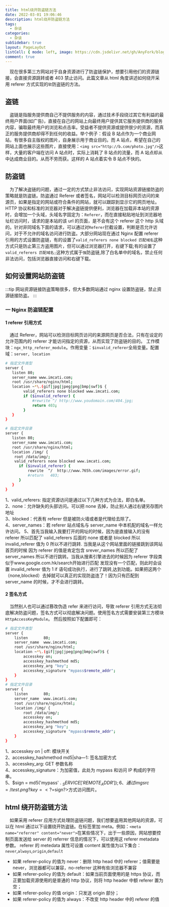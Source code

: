 ```yaml
---
title: html绕开防盗链方法
date: 2022-03-01 19:06:46
description: html绕开防盗链方法
tags:
  - 杂谈
categories:
  - 杂谈
subSidebar: true
layout: PageLayOut
listCell: { mode: left, image: https://cdn.jsdelivr.net/gh/AnyFork/blog-images/markdown/202203021637553.jpg }
comment: true
---
```


&emsp;现在很多第三方网站对于自身资源进行了防盗链保护，想要引用他们的资源链接，会直接资源跳转或者 403 禁止访问。此篇文章从 html 角度讲述如何绕开采用 referer 方式实现的`软`防盗链的方法。

<!-- more -->

<Boxx/>

## 盗链

&emsp;盗链是指服务提供商自己不提供服务的内容，通过技术手段绕过其它有利益的最终用户界面(如广告)，直接在自己的网站上向最终用户提供其它服务提供商的服务内容，骗取最终用户的浏览和点击率。受益者不提供资源或提供很少的资源，而真正的服务提供商却得不到任何的收益。举个例子：假设 B 站点作为一个商业网站，有很多自主版权的图片，自身展示用于商业目的。而 A 站点，希望在自己的网站上面也展示这些图片，直接使用：`<img src="http://b.com/photo.jpg"/>`这样，大量的客户端在访问 A 站点时，实际上消耗了 B 站点的流量，而 A 站点却从中达成商业目的。从而不劳而获。这样的 A 站点着实令 B 站点不快的。

## 防盗链

&emsp;为了解决盗链的问题，通过一定的方式禁止非法访问，实现网站资源链接防盗的策略就是防盗链。防盗通过 Referer 或者签名，网站可以检测目标网页访问的来源页，如果是指定的网站或符合条件的网站，就可以跟踪到显示它的网页地址。HTTP 协议和标准的浏览器对于解决盗链提供便利，浏览器在加载非本站的资源时，会增加一个头域，头域名字固定为：`Referer`，而在直接粘贴地址到浏览器地址栏访问时，请求的是本站的该 url 的页面，是不会有这个 referer 这个 http 头域的。针对非同域名下面的请求，可以通过对`Referer`拦截设置，判断是否允许访问，对于不允许的域名访问进行防盗。大部分网站现在通过 Nginx 配置 referer 引用的方式设置防盗链，有的设置了`valid_referers none blocked 匹配域名`这种方式只是防止第三方盗用图片，但可以通过浏览器打开，右键下载;有的设置了`valid_referers 匹配域名;`这种方式属于`强`防盗链,除了白名单中的域名，禁止任何非法访问，包括浏览器直接访问和右键下载。

## 如何设置网站防盗链

:::tip
网站资源链接防盗策略很多，但大多数网站通过 nginx 设置防盗链，禁止资源链接防盗。
:::

### **一 Nginx 防盗链配置**

#### **1 referer 引用方式**

&emsp;通过 Referer，网站可以检测目标网页访问的来源网页是否合法，只有在设定的允许范围内的 referer 才能访问指定的资源，从而实现了防盗链的目的。
工作模块：`ngx_http_referer_module`。作用变量：`$invalid_referer`全局变量。配置域：`server, location`

```bash
# 指定文件类型
server {
   listen 80;
   server_name www.imcati.com;
   root /usr/share/nginx/html;
   location ~*\.(gif|jpg|jpeg|png|bmp|swf)$ {
        valid_referers none blocked www.imcati.com;
        if ($invalid_referer) {
　　　　　　  #rewrite ^/ http://www.youdomain.com/404.jpg;
            return 403;
        }
   }
}

# 指定文件目录
server {
   listen 80;
   server_name www.imcati.com;
   root /usr/share/nginx/html;
   location /img/ {
    root /data/img/;
    valid_referers none blocked www.imcati.com;
      if ($invalid_referer) {
          rewrite  ^/  http://www.765h.com/images/error.gif;
          #return   403;
      }
   }
}
```

1、valid_referers: 指定资源访问是通过以下几种方式为合法，即白名单。  
2、none：允许缺失的头部访问。可以把 none 去掉，防止别人通过右键另存图片地址  
3、blocked：代表有 referer 但是被防火墙或者是代理给去除了。  
4、server_names：若 referer 站点域名与 server_name 中本机配的域名一样允许访问。
5、首先当我输入我要打开的网址的时候，因为是直接输入的没有 referer 所以匹配了 valid_referers 后面的 none 或者是 blocked 所以 invalid_referer 值为 0 所以不进行跳转.
当我是从这个网站里面的链接跳到该网站首页的时候 因为 referer 的值是肯定包含 srever_names 所以匹配了 server_names 所以不进行跳转。当我从搜素引擎进去的时候因为 referer 字段类似于www.google.com.hk/search开始进行匹配 发现没有一个匹配，则此时会设置 invalid_referer 值为 1 if 语句成功执行，进行了跳转,达到功能。如果把这两个（none,blocked）去掉就可以真正的实现防盗连了！因为只有匹配到 server_name 的时候，才不会进行跳转。

#### **2 签名方式**

&emsp;当然别人也可以通过篡改伪造 refer 来进行访问，导致 referer 引用方式无法彻底解决防盗问题，签名方式可以彻底解决问题。使用签名方式需要安装第三方模块 `HttpAccessKeyModule`。
然后按照如下配置即可：

```bash
# 指定文件类型
server {
    listen       80;
    server_name  www.imcati.com;
    root /usr/share/nginx/html;
    location ~*\.(gif|jpg|jpeg|png|bmp|swf)$ {
        accesskey on;
        accesskey_hashmethod md5;
        accesskey_arg "key";
        accesskey_signature "mypass$remote_addr";
    }
}
# 指定文件目录
server {
    listen       80;
    server_name  www.imcati.com;
    root /usr/share/nginx/html;
    location /img/ {
        root /data/img/;
        accesskey on;
        accesskey_hashmethod md5;
        accesskey_arg "key";
        accesskey_signature "mypass$remote_addr";
    }
}
```

1、accesskey on | off: 模块开关  
2、accesskey_hashmethod md5|sha—1: 签名加密方式  
3、accesskey_arg: GET 参数名称  
4、accesskey_signature：为加密值，此处为 mypass 和访问 IP 构成的字符串。  
5、$sign = md5('mypass' . $_SERVICE['REMOTE_ADDR']);  
6、通过img src=/test.png?key=<?=$sign?>方式访问图片。

## html 绕开防盗链方法

&emsp;如果采用 referer 应用方式处理防盗链问题，我们想要盗用其他网站的资源，可以在 html 通过以下设置绕开防盗链。在标签里加 meta。例如：`<meta name="referrer" content="never">`在某些情况下，出于一些原因，网站想要控制页面发送给 server 的 referrer 信息的情况下，可以使用这 referer metadata 参数。
referer 的 metedata 属性可设置 content 属性值为以下集合：`never`,`always`,`origin`,`default`

- 如果 referer-policy 的值为 never：删除 http head 中的 referer；值需要是 never，浏览器都可以兼容，no-referrer 这种有些浏览器不兼容
- 如果 referer-policy 的值为 default：如果当前页面使用的是 https 协议，而正要加载资源使用的是普通的 http 协议，则将 http header 中额 referer 置为空；
- 如果 referer-policy 的值 origin：只发送 origin 部分；
- 如果 referer-policy 的值为 always：不改变 http header 中的 referer 的值

<Reward/>
